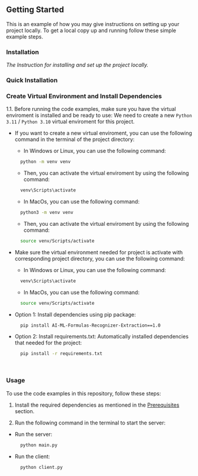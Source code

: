 ## Getting Started

This is an example of how you may give instructions on setting up your project locally.
To get a local copy up and running follow these simple example steps.

### Installation

_The Instruction for installing and set up the project locally._

### Quick Installation
  
### Create Virtual Environment and Install Dependencies

1.1. Before running the code examples, make sure you have the virtual enviroment is installed and be ready to use:
We need to create a new `Python 3.11` / `Python 3.10` virtual enviroment for this project.

* If you want to create a new virtual enviroment, you can use the following command in the terminal of the project directory:

  * In Windows or Linux, you can use the following command:
  
  ```bash
    python -m venv venv
  ```

  * Then, you can activate the virtual enviroment by using the following command:
  
  ```bash
    venv\Scripts\activate
  ```

  * In MacOs, you can use the following command:
  
  ```bash
    python3 -m venv venv
  ```

  * Then, you can activate the virtual enviroment by using the following command:
  
  ```bash
    source venv/Scripts/activate
  ```

* Make sure the virtual environment needed for project is activate with corresponding project directory, you can use the following command:

  * In Windows or Linux, you can use the following command:
  
  ```bash
    venv\Scripts\activate
  ```

  * In MacOs, you can use the following command:
  
  ```bash
    source venv/Scripts/activate
  ```

* Option 1: Install dependencies using pip package:
  
  ```bash
    pip install AI-ML-Formulas-Recognizer-Extraction==1.0
  ```
  
* Option 2: Install requirements.txt: Automatically installed dependencies that needed for the project:
  
  ```bash
    pip install -r requirements.txt
  ```

</br>

### Usage

To use the code examples in this repository, follow these steps:

1. Install the required dependencies as mentioned in the [Prerequisites](#prerequisites) section.

2. Run the following command in the terminal to start the server:

* Run the server:
  
  ```bash
    python main.py
  ```
  
* Run the client:
  
  ```bash
    python client.py
  ```

</br>
